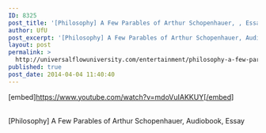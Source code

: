 ```yaml
---
ID: 8325
post_title: '[Philosophy] A Few Parables of Arthur Schopenhauer, , Essay'
author: UfU
post_excerpt: '[Philosophy] A Few Parables of Arthur Schopenhauer, Audiobook, Essay'
layout: post
permalink: >
  http://universalflowuniversity.com/entertainment/philosophy-a-few-parables-of-arthur-schopenhauer-essay/
published: true
post_date: 2014-04-04 11:40:40
---
```

[embed]https://www.youtube.com/watch?v=mdoVuIAKKUY[/embed]</br></br>
<p>[Philosophy] A Few Parables of Arthur Schopenhauer, Audiobook, Essay</p>